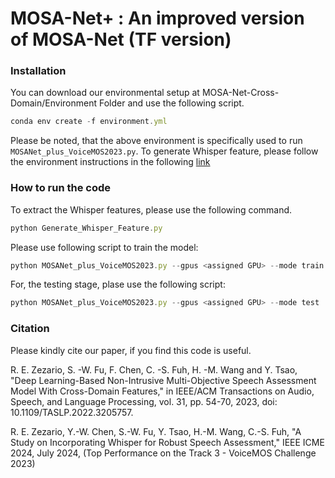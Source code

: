 # MOSA-Net+ : An improved version of MOSA-Net (TF version)

### Installation ###

You can download our environmental setup at MOSA-Net-Cross-Domain/Environment Folder and use the following script.
```js
conda env create -f environment.yml
```

Please be noted, that the above environment is specifically used to run ```MOSANet_plus_VoiceMOS2023.py```. To generate Whisper feature, please follow the environment instructions in the following <a href="https://github.com/openai/whisper" target="_blank">link</a>

### How to run the code ###

To extract the Whisper features, please use the following command.
```js
python Generate_Whisper_Feature.py
```
Please use following script to train the model:
```js
python MOSANet_plus_VoiceMOS2023.py --gpus <assigned GPU> --mode train
```
For, the testing stage, plase use the following script:
```js
python MOSANet_plus_VoiceMOS2023.py --gpus <assigned GPU> --mode test
```

### Citation ###

Please kindly cite our paper, if you find this code is useful.

<a id="1"></a> 
R. E. Zezario, S. -W. Fu, F. Chen, C. -S. Fuh, H. -M. Wang and Y. Tsao, "Deep Learning-Based Non-Intrusive Multi-Objective Speech Assessment Model With Cross-Domain Features," in IEEE/ACM Transactions on Audio, Speech, and Language Processing, vol. 31, pp. 54-70, 2023, doi: 10.1109/TASLP.2022.3205757.

R. E. Zezario, Y.-W. Chen, S.-W. Fu, Y. Tsao, H.-M. Wang, C.-S. Fuh, "A Study on Incorporating Whisper for Robust Speech Assessment," IEEE ICME 2024, July 2024, (Top Performance on the Track 3 - VoiceMOS Challenge 2023)
